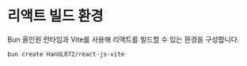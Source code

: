 # 리액트 빌드 환경

Bun 올인원 런타임과 Vite를 사용해 리액트를 빌드할 수 있는 환경을 구성합니다.

```sh
bun create HanUL072/react-js-vite
```
